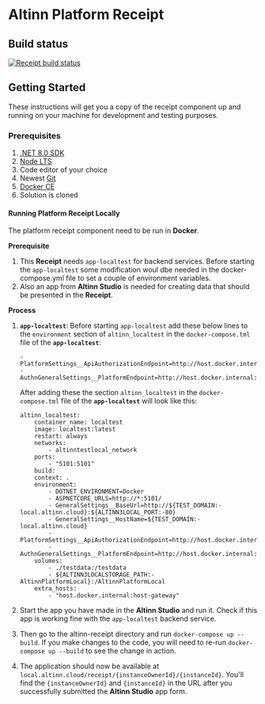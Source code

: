 # Altinn Platform Receipt

## Build status
[![Receipt build status](https://dev.azure.com/brreg/altinn-studio/_apis/build/status/altinn-platform/receipt-master?label=platform/receipt)](https://dev.azure.com/brreg/altinn-studio/_build/latest?definitionId=58)

## Getting Started

These instructions will get you a copy of the receipt component up and running on your machine for development and testing purposes.

### Prerequisites

1. [.NET 8.0 SDK](https://dotnet.microsoft.com/download/dotnet/8.0)
2. [Node LTS](https://nodejs.org/en/)
3. Code editor of your choice
4. Newest [Git](https://git-scm.com/downloads)
5. [Docker CE](https://www.docker.com/get-docker)
6. Solution is cloned

#### Running Platform Receipt Locally

The platform receipt component need to be run in **Docker**.

__Prerequisite__
1. This **Receipt** needs `app-localtest` for backend services. Before starting the `app-localtest` some modification woul dbe needed in the docker-compose.yml file to set a couple of environment variables.
2. Also an app from **Altinn Studio** is needed for creating data that should be presented in the **Receipt**. 

__Process__

1. **`app-localtest`**: Before starting `app-localtest` add these below lines to the `environment` section of `altinn_localtest` in the `docker-compose.tml` file of the **`app-localtest`**:
    ```
    - PlatformSettings__ApiAuthorizationEndpoint=http://host.docker.internal:5101/authorization/api/v1/
    - AuthnGeneralSettings__PlatformEndpoint=http://host.docker.internal:5101/
    ```
    After adding these the section `altinn_localtest` in the `docker-compose.tml` file of the **`app-localtest`** will look like this:
    ```
    altinn_localtest:
        container_name: localtest
        image: localtest:latest
        restart: always
        networks:
            - altinntestlocal_network
        ports:
            - "5101:5101"
        build:
        context: .
        environment:
            - DOTNET_ENVIRONMENT=Docker
            - ASPNETCORE_URLS=http://*:5101/
            - GeneralSettings__BaseUrl=http://${TEST_DOMAIN:-local.altinn.cloud}:${ALTINN3LOCAL_PORT:-80}
            - GeneralSettings__HostName=${TEST_DOMAIN:-local.altinn.cloud}
            - PlatformSettings__ApiAuthorizationEndpoint=http://host.docker.internal:5101/authorization/api/v1/
            - AuthnGeneralSettings__PlatformEndpoint=http://host.docker.internal:5101/
        volumes:
            - ./testdata:/testdata
            - ${ALTINN3LOCALSTORAGE_PATH:-AltinnPlatformLocal}:/AltinnPlatformLocal
        extra_hosts:
            - "host.docker.internal:host-gateway"
    ```

2. Start the app you have made in the **Altinn Studio** and run it. Check if this app is working fine with the `app-localtest` backend service.
3. Then go to the altinn-receipt directory and run `docker-compose up --build`. If you make changes to the code, you will need to re-run `docker-compose up --build` to see the change in action.
4. The application should now be available at `local.altinn.cloud/receipt/{instanceOwnerId}/{instanceId}`. You'll find the `{instanceOwnerId}` and `{instanceId}` in the URL after you successfully submitted the **Altinn Studio** app form.
